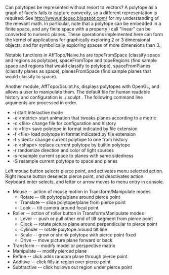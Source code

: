 Can polytopes be represented without resort to vectors? A polytope as a graph of facets fails to capture convexity, so a different representation is required. See http://www.sidegeo.blogspot.com/ for my understanding of the relevant math. In particular, note that a polytope can be embedded in a finite space, and any finite space with a property I call "linear" can be converted to numeric planes. These operations implemented here can form the kernel of applications for graphically exploring 2 or 3 dimensional objects, and for symbolically exploring spaces of more dimensions than 3.

Notable functions in AffTopo/Naive.hs are topeFromSpace (classify space and regions as polytope), spaceFromTope and topeRegions (find sample space and regions that would classify to polytope), spaceFromPlanes (classify planes as space), planesFromSpace (find sample planes that would classify to space).

Another module, AffTopo/Sculpt.hs, displays polytopes with OpenGL, and allows a user to manipulate them. The default file for human readable history and configuration is ./.sculpt . The following command line arguments are processed in order.

  * -i start interactive mode  
  * -e \<metric> start animation that tweaks planes according to a metric  
  * -c \<file> change file for configuration and history  
  * -o \<file> save polytope in format indicated by file extension  
  * -f \<file> load polytope in format indicated by file extension  
  * -t \<ident> change current polytope to one from history  
  * -n \<shape> replace current polytope by builtin polytope  
  * -r randomize direction and color of light sources
  * -s resample current space to planes with same sidedness  
  * -S resample current polytope to space and planes  

Left mouse button selects pierce point, and activates menu selected action. Right mouse button deselects pierce point, and deactivates action. Keyboard enter selects, and letter or arrow moves to menu entry in console.

  * Mouse -- action of mouse motion in Transform/Manipulate modes  
    * Rotate -- tilt polytope/plane around pierce point  
    * Translate -- slide polytope/plane from pierce point  
    * Look -- tilt camera around focal point  
  * Roller -- action of roller button in Transform/Manipulate modes  
    * Lever -- push or pull other end of tilt segment from pierce point
    * Clock -- rotate picture plane around perpendicular to pierce point  
    * Cylinder -- rotate polytope around tilt line  
    * Scale -- grow or shrink polytope with pierce point fixed  
    * Drive -- move picture plane forward or back  
  * Transform -- modify model or perspective matrix  
  * Manipulate -- modify pierced plane  
  * Refine -- click adds random plane through pierce point  
  * Additive -- click fills in region over pierce point  
  * Subtractive -- click hollows out region under pierce point  

